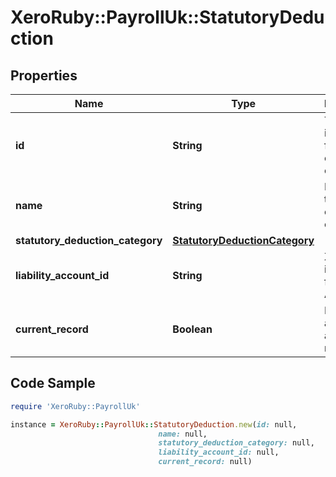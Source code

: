 # XeroRuby::PayrollUk::StatutoryDeduction

## Properties

Name | Type | Description | Notes
------------ | ------------- | ------------- | -------------
**id** | **String** | The Xero identifier for earnings order | [optional] 
**name** | **String** | Name of the earnings order | [optional] 
**statutory_deduction_category** | [**StatutoryDeductionCategory**](StatutoryDeductionCategory.md) |  | [optional] 
**liability_account_id** | **String** | Xero identifier for Liability Account | [optional] 
**current_record** | **Boolean** | Identifier of a record is active or not. | [optional] 

## Code Sample

```ruby
require 'XeroRuby::PayrollUk'

instance = XeroRuby::PayrollUk::StatutoryDeduction.new(id: null,
                                 name: null,
                                 statutory_deduction_category: null,
                                 liability_account_id: null,
                                 current_record: null)
```


